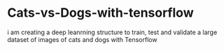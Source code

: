 # Cats-vs-Dogs-with-tensorflow

i am creating a deep leanrning structure to train, test and validate a large dataset of images of cats and dogs with Tensorflow
